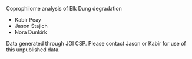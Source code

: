 Coprophilome analysis of Elk Dung degradation
* Kabir Peay
* Jason Stajich
* Nora Dunkirk

Data generated through JGI CSP. Please contact Jason or Kabir for use of this unpublished data.


